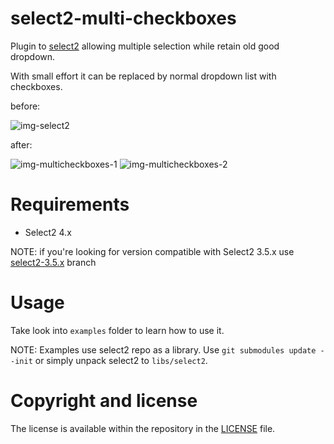 # select2-multi-checkboxes
Plugin to [select2][select2-repo] allowing multiple selection while retain old good dropdown.

With small effort it can be replaced by normal dropdown list with checkboxes.

before:

![img-select2]

after:

![img-multicheckboxes-1]
![img-multicheckboxes-2]

# Requirements
* Select2 4.x

NOTE: if you're looking for version compatible with Select2 3.5.x use [select2-3.5.x] branch

# Usage
Take look into `examples` folder to learn how to use it.

NOTE: Examples use select2 repo as a library. Use `git submodules update --init` or simply unpack select2 to `libs/select2`.

# Copyright and license
The license is available within the repository in the [LICENSE][license] file.

[select2-repo]: https://github.com/select2/select2
[license]: https://github.com/wasikuss/select2-multi-checkboxes/blob/amd/LICENSE
[select2-3.5.x]: https://github.com/wasikuss/select2-multi-checkboxes/tree/select2-3.5.x

[img-select2]: https://cloud.githubusercontent.com/assets/9192409/20893500/4e4a8d4c-bb12-11e6-9c46-1b90f70aaca8.png
[img-multicheckboxes-1]: https://cloud.githubusercontent.com/assets/9192409/20894631/83940e7a-bb16-11e6-8be6-19ddd5ce355f.png
[img-multicheckboxes-2]: https://cloud.githubusercontent.com/assets/9192409/20894652/9bbbcc90-bb16-11e6-8b9d-424760e2de36.png